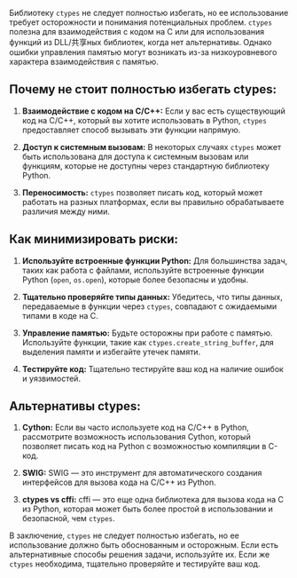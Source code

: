 Библиотеку `ctypes` не следует полностью избегать, но ее использование требует осторожности и понимания потенциальных проблем. `ctypes` полезна для взаимодействия с кодом на C или для использования функций из DLL/共享ных библиотек, когда нет альтернативы. Однако ошибки управления памятью могут возникать из-за низкоуровневого характера взаимодействия с памятью.

## **Почему не стоит полностью избегать ctypes:**

1. **Взаимодействие с кодом на C/C++:** Если у вас есть существующий код на C/C++, который вы хотите использовать в Python, `ctypes` предоставляет способ вызывать эти функции напрямую.
    
2. **Доступ к системным вызовам:** В некоторых случаях `ctypes` может быть использована для доступа к системным вызовам или функциям, которые не доступны через стандартную библиотеку Python.
    
3. **Переносимость:** `ctypes` позволяет писать код, который может работать на разных платформах, если вы правильно обрабатываете различия между ними.
    

## **Как минимизировать риски:**

1. **Используйте встроенные функции Python:** Для большинства задач, таких как работа с файлами, используйте встроенные функции Python (`open`, `os.open`), которые более безопасны и удобны.
    
2. **Тщательно проверяйте типы данных:** Убедитесь, что типы данных, передаваемые в функции через `ctypes`, совпадают с ожидаемыми типами в коде на C.
    
3. **Управление памятью:** Будьте осторожны при работе с памятью. Используйте функции, такие как `ctypes.create_string_buffer`, для выделения памяти и избегайте утечек памяти.
    
4. **Тестируйте код:** Тщательно тестируйте ваш код на наличие ошибок и уязвимостей.
    

## **Альтернативы ctypes:**

1. **Cython:** Если вы часто используете код на C/C++ в Python, рассмотрите возможность использования Cython, который позволяет писать код на Python с возможностью компиляции в C-код.
    
2. **SWIG:** SWIG — это инструмент для автоматического создания интерфейсов для вызова кода на C/C++ из Python.
    
3. **ctypes vs cffi:** cffi — это еще одна библиотека для вызова кода на C из Python, которая может быть более простой в использовании и безопасной, чем `ctypes`.
    

В заключение, `ctypes` не следует полностью избегать, но ее использование должно быть обоснованным и осторожным. Если есть альтернативные способы решения задачи, используйте их. Если же `ctypes` необходима, тщательно проверяйте и тестируйте ваш код.